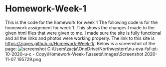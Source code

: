 # Homework-Week-1
This is the code for the homework for week 1
The following code is for the homework assignment for week 1.  This shows the changes I made to the given html files that were given to me.  I made sure the site is fully functional and all the links and photos were working properly.  The link to this site is https://zjayes.github.io/Homework-Week-1/.
Below is a screenshot of the page:
<img src="./assets/images/Screenshot 2020-11-07 195729.png" alt="screenshot" class="float-left"></img> 
C:\Users\zacja\OneDrive\Northwestern\nu-eva-fsf-pt-10-2020-u-c - Copy\Homework-Week-1\assets\images\Screenshot 2020-11-07 195729.png

